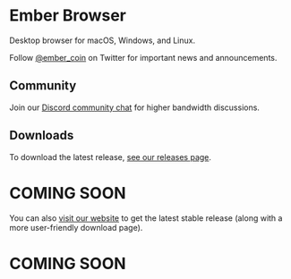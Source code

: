 # Ember Browser

Desktop browser for macOS, Windows, and Linux.

Follow [@ember_coin](https://twitter.com/ember_coin) on Twitter for important news and announcements.

## Community

Join our [Discord community chat](https://discord.gg/sEvynuz) for higher bandwidth discussions.

## Downloads

To download the latest release, [see our releases page](https://github.com/EmberBrowser/Laptop-Desktop-Browser/releases).
# COMING SOON

You can also [visit our website](https://www.embercoin.org) to get the latest stable release (along with a more user-friendly download page).
# COMING SOON
